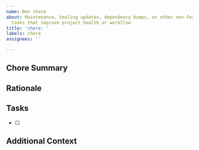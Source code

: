 ```yaml
---
name: Dev chore
about: Maintenance, tooling updates, dependency bumps, or other non-feature/non-bug
  tasks that improve project health or workflow
title: 'chore: '
labels: chore
assignees: ''

---
```


## Chore Summary

<!-- Briefly describe the maintenance or routine task to be performed. -->

## Rationale

<!-- Why is this chore necessary? (e.g., technical debt, dependency update, infrastructure improvement) -->

## Tasks

- [ ] 

## Additional Context

<!-- Any relevant links, references, or context. If this chore is related to other issues or PRs, mention them here. -->
